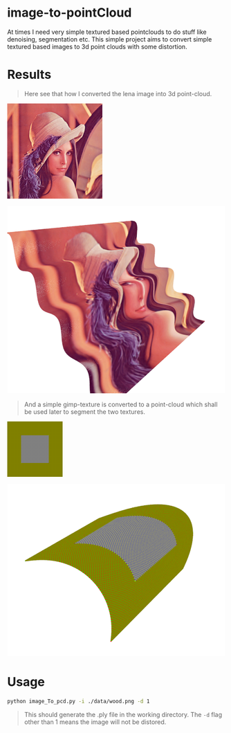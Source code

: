 # image-to-pointCloud

At times I need very simple textured based pointclouds to do stuff like denoising, segmentation etc. This simple project aims 
to convert simple textured based images to 3d point clouds with some distortion.


# Results

> Here see that how I converted the lena image into 3d point-cloud.

![result](./data/lena.png)

![result](./result.png)

> And a simple gimp-texture is converted to a point-cloud which shall be used later to segment the two textures.

![result](./data/gimp_texture.png)


![result](./result2.png)

# Usage

```bash
python image_To_pcd.py -i ./data/wood.png -d 1
```
> This should generate the .ply file in the working directory. The `-d` flag other than 1 means the image will not be distored.
